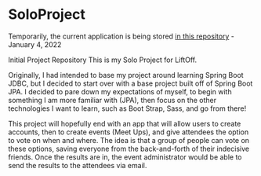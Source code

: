 # SoloProject
Temporarily, the current application is being stored [in this repository](https://github.com/jmzager0110/UpDoot) - January 4, 2022

Initial Project Repository
This is my Solo Project for LiftOff.

Originally, I had intended to base my project around learning Spring Boot JDBC, but I decided to start over with a base project built off of Spring Boot JPA.
I decided to pare down my expectations of myself, to begin with something I am more familiar with (JPA), then focus on the other technologies I want to learn, 
such as Boot Strap, Sass, and go from there!

This project will hopefully end with an app that will allow users to create accounts, then to create events (Meet Ups), and give attendees the option to vote on when and where.
The idea is that a group of people can vote on these options, saving everyone from the back-and-forth of their indecisive friends. Once the results are in, the event administrator 
would be able to send the results to the attendees via email.
